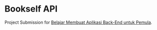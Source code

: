 # Bookself API

Project Submission for [Belajar Membuat Aplikasi Back-End untuk Pemula](https://www.dicoding.com/academies/261).